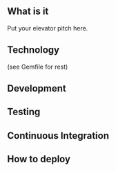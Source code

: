 ## What is it

Put your elevator pitch here.

## Technology


(see Gemfile for rest)


## Development


## Testing


## Continuous Integration


## How to deploy


